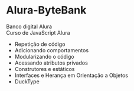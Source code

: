 # Alura-ByteBank
Banco digital Alura   
Curso de JavaScript  Alura 
- Repetição de código
- Adicionando comportamentos
- Modularizando o código
- Acessando atributos privados
- Construtores e estáticos
- Interfaces e Herança em Orientação a Objetos
- DuckType
